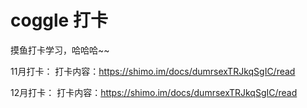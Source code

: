 

# coggle 打卡
摸鱼打卡学习，哈哈哈~~

11月打卡：
打卡内容：https://shimo.im/docs/dumrsexTRJkqSgIC/read

12月打卡：
打卡内容：https://shimo.im/docs/dumrsexTRJkqSgIC/read
